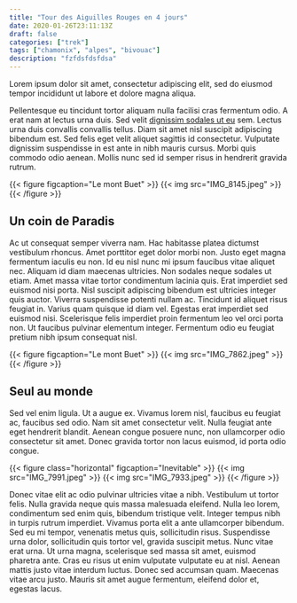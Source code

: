 ```yaml
---
title: "Tour des Aiguilles Rouges en 4 jours"
date: 2020-01-26T23:11:13Z
draft: false
categories: ["trek"]
tags: ["chamonix", "alpes", "bivouac"]
description: "fzfdsfdsfdsa"
---
```


Lorem ipsum dolor sit amet, consectetur adipiscing elit, sed do eiusmod tempor
incididunt ut labore et dolore magna aliqua.

<!--more-->

Pellentesque eu tincidunt tortor
aliquam nulla facilisi cras fermentum odio. A erat nam at lectus urna duis.
Sed velit [dignissim sodales ut eu](https://www.google.fr) sem. Lectus urna duis convallis convallis
tellus. Diam sit amet nisl suscipit adipiscing bibendum est. Sed felis eget
velit aliquet sagittis id consectetur. Vulputate dignissim suspendisse in est
ante in nibh mauris cursus. Morbi quis commodo odio aenean. Mollis nunc sed id
semper risus in hendrerit gravida rutrum.

{{< figure figcaption="Le mont Buet" >}}
{{< img src="IMG_8145.jpeg" >}}
{{< /figure >}}

## Un coin de Paradis

Ac ut consequat semper viverra nam. Hac habitasse platea dictumst vestibulum
rhoncus. Amet porttitor eget dolor morbi non. Justo eget magna fermentum
iaculis eu non. Id eu nisl nunc mi ipsum faucibus vitae aliquet nec. Aliquam
id diam maecenas ultricies. Non sodales neque sodales ut etiam. Amet massa
vitae tortor condimentum lacinia quis. Erat imperdiet sed euismod nisi porta.
Nisl suscipit adipiscing bibendum est ultricies integer quis auctor. Viverra
suspendisse potenti nullam ac. Tincidunt id aliquet risus feugiat in. Varius
quam quisque id diam vel. Egestas erat imperdiet sed euismod nisi. Scelerisque
felis imperdiet proin fermentum leo vel orci porta non. Ut faucibus pulvinar
elementum integer. Fermentum odio eu feugiat pretium nibh ipsum consequat nisl.

{{< figure figcaption="Le mont Buet" >}}
{{< img src="IMG_7862.jpeg" >}}
{{< /figure >}}

## Seul au monde

Sed vel enim ligula. Ut a augue ex. Vivamus lorem nisl, faucibus eu feugiat ac, faucibus sed odio. Nam sit amet consectetur velit. Nulla feugiat ante eget hendrerit blandit. Aenean congue posuere nunc, non ullamcorper odio consectetur sit amet. Donec gravida tortor non lacus euismod, id porta odio congue.

{{< figure class="horizontal" figcaption="Inevitable" >}}
{{< img src="IMG_7991.jpeg" >}}
{{< img src="IMG_7933.jpeg" >}}
{{< /figure >}}

Donec vitae elit ac odio pulvinar ultricies vitae a nibh. Vestibulum ut tortor felis. Nulla gravida neque quis massa malesuada eleifend. Nulla leo lorem, condimentum sed enim quis, bibendum tristique velit. Integer tempus nibh in turpis rutrum imperdiet. Vivamus porta elit a ante ullamcorper bibendum. Sed eu mi tempor, venenatis metus quis, sollicitudin risus. Suspendisse urna dolor, sollicitudin quis tortor vel, gravida suscipit metus. Nunc vitae erat urna. Ut urna magna, scelerisque sed massa sit amet, euismod pharetra ante. Cras eu risus ut enim vulputate vulputate eu at nisl. Aenean mattis justo vitae interdum luctus. Donec sed accumsan quam. Maecenas vitae arcu justo. Mauris sit amet augue fermentum, eleifend dolor et, egestas lacus.
